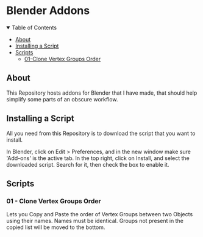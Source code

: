 # Blender Addons

<details open="open">
<summary>Table of Contents</summary>

- [About](#about)
- [Installing a Script](#installing-a-script)
- [Scripts](#scripts)
  - [01-Clone Vertex Groups Order](#01-clone-vertex-groups-order)

</details>

## About

This Repository hosts addons for Blender that I have made, that should help simplify some parts of an obscure workflow.

## Installing a Script

All you need from this Repository is to download the script that you want to install.

In Blender, click on Edit > Preferences, and in the new window make sure 'Add-ons' is the active tab. In the top right, click on Install, and select the downloaded script. Search for it, then check the box to enable it.

## Scripts

### 01 - Clone Vertex Groups Order
Lets you Copy and Paste the order of Vertex Groups between two Objects using their names. Names must be identical. Groups not present in the copied list will be moved to the bottom.